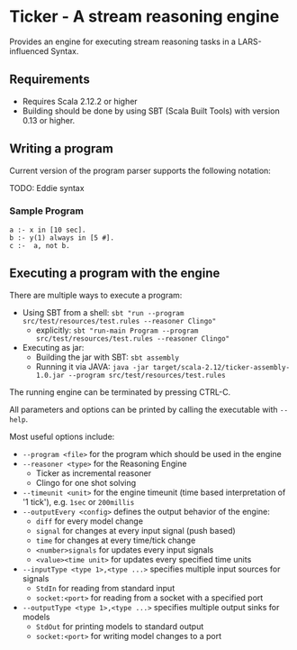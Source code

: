 # Ticker - A stream reasoning engine

Provides an engine for executing stream reasoning tasks in a LARS-influenced Syntax.

## Requirements
* Requires Scala 2.12.2 or higher
* Building should be done by using SBT (Scala Built Tools) with version 0.13 or higher.

## Writing a program
Current version of the program parser supports the following notation:

TODO: Eddie syntax

### Sample Program

```
a :- x in [10 sec].
b :- y(1) always in [5 #].
c :-  a, not b.
```

## Executing a program with the engine

There are multiple ways to execute a program:

* Using SBT from a shell: `sbt "run --program src/test/resources/test.rules --reasoner Clingo"`
    * explicitly: `sbt "run-main Program --program src/test/resources/test.rules --reasoner Clingo"`
* Executing as jar:
    * Building the jar with SBT: `sbt assembly` 
    * Running it via JAVA: `java -jar target/scala-2.12/ticker-assembly-1.0.jar --program src/test/resources/test.rules`

The running engine can be terminated by pressing CTRL-C.

All parameters and options can be printed by calling the executable with `--help`.

Most useful options include:

* `--program <file>` for the program which should be used in the engine
* `--reasoner <type>` for the Reasoning Engine 
    * Ticker as incremental reasoner
    * Clingo for one shot solving
* `--timeunit <unit>` for the engine timeunit (time based interpretation of '1 tick'), e.g. `1sec` or `200millis`
* `--outputEvery <config>` defines the output behavior of the engine: 
    * `diff` for every model change
    * `signal` for changes at every input signal (push based)
    * `time` for changes at every time/tick change
    * `<number>signals` for updates every <number> input signals
    * `<value><time unit>` for updates every specified time units
* `--inputType <type 1>,<type ...>` specifies multiple input sources for signals
    * `StdIn` for reading from standard input
    * `socket:<port>` for reading from a socket with a specified port
* `--outputType <type 1>,<type ...>` specifies multiple output sinks for models
    * `StdOut` for printing models to standard output
    * `socket:<port>` for writing model changes to a port

